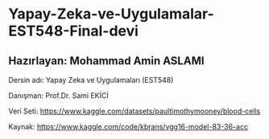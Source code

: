 # Yapay-Zeka-ve-Uygulamalar-EST548-Final-devi
## Hazırlayan: Mohammad Amin ASLAMI

Dersin adı: 		Yapay Zeka ve Uygulamaları (EST548)

Danışman:		Prof.Dr. Sami EKİCİ

Veri Seti: https://www.kaggle.com/datasets/paultimothymooney/blood-cells

Kaynak: https://www.kaggle.com/code/kbrans/vgg16-model-83-36-acc
